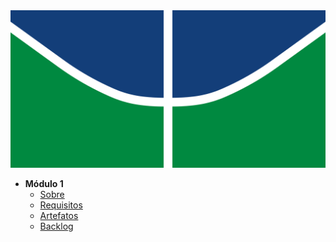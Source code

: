 <a href="/" >
  <img src="assets/logo.svg" alt="UnBot">
</a>

* **Módulo 1**
    * [Sobre](pages/sobre.md)
    * [Requisitos](pages/requisitos.md)
    * [Artefatos](pages/miro.md)
    * [Backlog](pages/)

